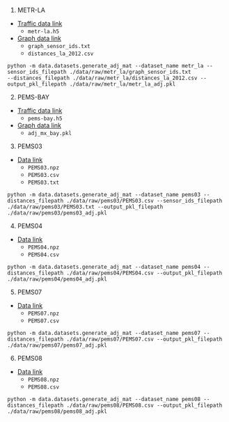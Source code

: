 1. METR-LA
* [Traffic data link](https://drive.google.com/drive/folders/10FOTa6HXPqX8Pf5WRoRwcFnW9BrNZEIX)
    * `metr-la.h5`
* [Graph data link](https://github.com/liyaguang/DCRNN/tree/master/data/sensor_graph)
    * `graph_sensor_ids.txt`
    * `distances_la_2012.csv`

```
python -m data.datasets.generate_adj_mat --dataset_name metr_la --sensor_ids_filepath ./data/raw/metr_la/graph_sensor_ids.txt
--distances_filepath ./data/raw/metr_la/distances_la_2012.csv --output_pkl_filepath ./data/raw/metr_la/metr_la_adj.pkl
```

2. PEMS-BAY
* [Traffic data link](https://drive.google.com/drive/folders/10FOTa6HXPqX8Pf5WRoRwcFnW9BrNZEIX)
    * `pems-bay.h5`
* [Graph data link](https://github.com/liyaguang/DCRNN/tree/master/data/sensor_graph)
    * `adj_mx_bay.pkl`

3. PEMS03
* [Data link](https://github.com/guoshnBJTU/ASTGNN/tree/main/data/PEMS03)
    * `PEMS03.npz`
    * `PEMS03.csv`
    * `PEMS03.txt`

```
python -m data.datasets.generate_adj_mat --dataset_name pems03 --distances_filepath ./data/raw/pems03/PEMS03.csv --sensor_ids_filepath ./data/raw/pems03/PEMS03.txt --output_pkl_filepath ./data/raw/pems03/pems03_adj.pkl
```

4. PEMS04
* [Data link](https://github.com/guoshnBJTU/ASTGNN/tree/main/data/PEMS04)
    * `PEMS04.npz`
    * `PEMS04.csv`

```
python -m data.datasets.generate_adj_mat --dataset_name pems04 --distances_filepath ./data/raw/pems04/PEMS04.csv --output_pkl_filepath ./data/raw/pems04/pems04_adj.pkl
```

5. PEMS07
* [Data link](https://github.com/guoshnBJTU/ASTGNN/tree/main/data/PEMS07)
    * `PEMS07.npz`
    * `PEMS07.csv`

```
python -m data.datasets.generate_adj_mat --dataset_name pems07 --distances_filepath ./data/raw/pems07/PEMS07.csv --output_pkl_filepath ./data/raw/pems07/pems07_adj.pkl
```

6. PEMS08
* [Data link](https://github.com/guoshnBJTU/ASTGNN/tree/main/data/PEMS08)
    * `PEMS08.npz`
    * `PEMS08.csv`

```
python -m data.datasets.generate_adj_mat --dataset_name pems08 --distances_filepath ./data/raw/pems08/PEMS08.csv --output_pkl_filepath ./data/raw/pems08/pems08_adj.pkl
```